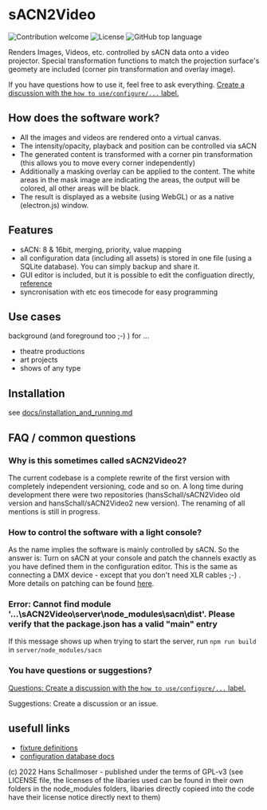 # sACN2Video

![Contribution welcome](https://img.shields.io/badge/contribution-welcome-green?style=for-the-badge)
![License](https://img.shields.io/github/license/hansschall/sacn2video?style=for-the-badge)
![GitHub top language](https://img.shields.io/github/languages/top/hansSchall/sacn2video?logo=typescript&style=for-the-badge)

Renders Images, Videos, etc. controlled by sACN data onto a video projector.
Special transformation functions to match the projection surface's geomety are included (corner pin
transformation and overlay image).

If you have questions how to use it, feel free to ask everything. [Create a discussion with the
`how to use/configure/...` label.](https://github.com/hansSchall/sACN2Video/discussions/new?category=how-to-use-configure)

## How does the software work?

- All the images and videos are rendered onto a virtual canvas.
- The intensity/opacity, playback and position can be controlled via sACN
- The generated content is transformed with a corner pin transformation (this allows you to move
every corner independently)
- Additionally a masking overlay can be applied to the content. The white areas in the mask image
are indicating the areas, the output will be colored, all other areas will be black.
- The result is displayed as a website (using WebGL) or as a native (electron.js) window.

## Features

- sACN: 8 & 16bit, merging, priority, value mapping
- all configuration data (including all assets) is stored in one file (using a SQLite database).
You can simply backup and share it.
- GUI editor is included, but it is possible to edit the configuation directly, [reference](/docs/config.md)
- syncronisation with etc eos timecode for easy programming

## Use cases

background (and foreground too ;-) ) for ...
- theatre productions
- art projects
- shows of any type

## Installation

see [docs/installation_and_running.md](docs/installation_and_running.md)

## FAQ / common questions

### Why is this sometimes called sACN2Video2?

The current codebase is a complete rewrite of the first version with completely independent
versioning, code and so on. A long time during development there were two repositories
(hansSchall/sACN2Video old version and hansSchall/sACN2Video2 new version). The renaming of
all mentions is still in progress.

### How to control the software with a light console?

As the name implies the software is mainly controlled by sACN. So the answer is: Turn
on sACN at your console and patch the channels exactly as you have defined them in the
configuration editor. This is the same as connecting a DMX device - except that you
don't need XLR cables ;-) . More details on patching can be found [here](/misc/fixture_definition.md).

### Error: Cannot find module '...\sACN2Video\server\node_modules\sacn\dist'. Please verify that the package.json has a valid "main" entry

If this message shows up when trying to start the server, run `npm run build` in `server/node_modules/sacn`

### You have questions or suggestions?

[Questions: Create a discussion with the `how to use/configure/...` label.](https://github.com/hansSchall/sACN2Video/discussions/new?category=how-to-use-configure)

Suggestions: Create a discussion or an issue.

## usefull links

- [fixture definitions](/misc/fixture_definition.md)
- [configuration database docs](/docs/config.md)


(c) 2022 Hans Schallmoser - published under the terms of GPL-v3 (see LICENSE file, the
licenses of the libaries used can be found in their own folders in the node_modules folders,
libaries directly copieed into the code have their license notice directly next to them)
